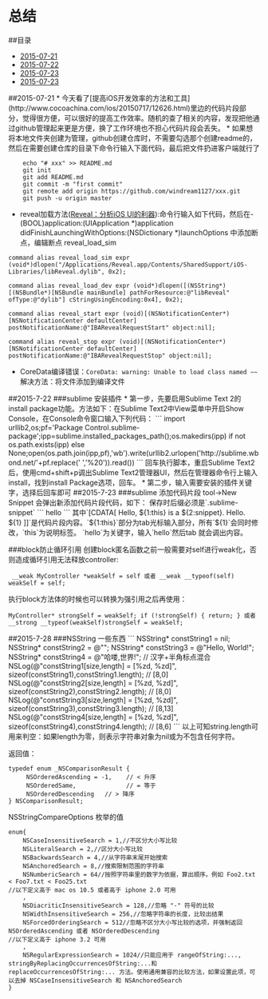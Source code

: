 # 总结
##<a name="index"/>目录
* [2015-07-21](#2015-07-21)
* [2015-07-22](#2015-07-22)
* [2015-07-23](#2015-07-23)
* [2015-07-23](#2015-07-28)

<a name="2015-07-21"/>
##2015-07-21
* 今天看了[提高iOS开发效率的方法和工具](http://www.cocoachina.com/ios/20150717/12626.html)里边的代码片段部分，觉得很方便，可以很好的提高工作效率。随机的查了相关的内容，发现把他通过github管理起来更是方便，换了工作环境也不担心代码片段会丢失。
* 如果想将本地文件夹创建为管理，github创建仓库时，不需要勾选那个创建readme的，然后在需要创建仓库的目录下命令行输入下面代码，最后把文件扔进客户端就行了

```
    echo "# xxx" >> README.md
	git init
	git add README.md
	git commit -m "first commit"
	git remote add origin https://github.com/windream1127/xxx.git
	git push -u origin master
```
* reveal加载方法([Reveal：分析iOS UI的利器](http://security.ios-wiki.com/issue-3-4/)):命令行输入如下代码，然后在- (BOOL)application:(UIApplication *)application didFinishLaunchingWithOptions:(NSDictionary *)launchOptions 中添加断点，编辑断点 reveal_load_sim
```
command alias reveal_load_sim expr (void*)dlopen("/Applications/Reveal.app/Contents/SharedSupport/iOS-Libraries/libReveal.dylib", 0x2);

command alias reveal_load_dev expr (void*)dlopen([(NSString*)[(NSBundle*)[NSBundle mainBundle] pathForResource:@"libReveal" ofType:@"dylib"] cStringUsingEncoding:0x4], 0x2);

command alias reveal_start expr (void)[(NSNotificationCenter*)[NSNotificationCenter defaultCenter] postNotificationName:@"IBARevealRequestStart" object:nil];

command alias reveal_stop expr (void)[(NSNotificationCenter*)[NSNotificationCenter defaultCenter] postNotificationName:@"IBARevealRequestStop" object:nil];
```
* CoreData编译错误：`CoreData: warning: Unable to load class named ~~`解决方法：将文件添加到编译文件

<a name="2015-07-22"/>
##2015-7-22
###sublime 安装插件
* 第一步，先要启用Sublime Text 2的install package功能。方法如下：在Sublime Text2中View菜单中开启Show Console，在Console命令窗口输入下列代码：
```
import urllib2,os;pf='Package Control.sublime-package';ipp=sublime.installed_packages_path();os.makedirs(ipp) if not os.path.exists(ipp) else None;open(os.path.join(ipp,pf),'wb').write(urllib2.urlopen('http://sublime.wbond.net/'+pf.replace(' ','%20')).read())
```
回车执行脚本，重启Sublime Text2后，使用cmd+shift+p调出Sublime Text2管理器UI，然后在管理器命令行上输入install，找到install Package选项，回车。
* 第二步，输入需要安装的插件关键字，选择后回车即可

<a name="2015-07-23"/>
##2015-7-23
###sublime 添加代码片段
tool->New Snippet 会弹出新添加代码片段代码，如下： 保存时后缀必须是`.sublime-snippet`
```
<snippet>
	<content><![CDATA[
Hello, ${1:this} is a ${2:snippet}.
Hello. ${1}
]]></content>
	<!-- Optional: Set a tabTrigger to define how to trigger the snippet -->
	<tabTrigger>hello</tabTrigger>
	<!-- Optional: Set a scope to limit where the snippet will trigger -->
	<!-- <scope>source.python</scope> -->
</snippet>
```
其中`[CDATA[
Hello, ${1:this} is a ${2:snippet}.
Hello. ${1}
]]`是代码片段内容。`${1:this}`部分为tab光标输入部分，所有`${1}`会同时修改，`this`为说明标签。 `<tabTrigger>hello</tabTrigger>`为关键字，输入`hello`然后tab 就会调出内容。

###block防止循环引用
创建block匿名函数之前一般需要对self进行weak化，否则造成循环引用无法释放controller:
```
 __weak MyController *weakSelf = self 或者 __weak __typeof(self) weakSelf = self;
 ```
执行block方法体的时候也可以转换为强引用之后再使用：
```
MyController* strongSelf = weakSelf; if (!strongSelf) { return; } 或者 __strong __typeof(weakSelf)strongSelf = weakSelf;
```

<a name="2015-07-28"/>
##2015-7-28
###NSString 一些东西
```
NSString* constString1 = nil;
NSString* constString2 = @"";
NSString* constString3 = @"Hello, World!";
NSString* constString4 = @"哈喽,世界!"; // 汉字+半角标点混合
NSLog(@"constString1[size,length] = [%zd, %zd]", sizeof(constString1),constString1.length); // [8,0]
NSLog(@"constString2[size,length] = [%zd, %zd]", sizeof(constString2),constString2.length); // [8,0]
NSLog(@"constString3[size,length] = [%zd, %zd]", sizeof(constString3),constString3.length); // [8,13]
NSLog(@"constString4[size,length] = [%zd, %zd]", sizeof(constString4),constString4.length); // [8,6]
```
以上可知string.length可用来判空：如果length为零，则表示字符串对象为nil或为不包含任何字符。</br>

返回值：
```
typedef enum _NSComparisonResult {
     NSOrderedAscending = -1,    // < 升序
     NSOrderedSame,              // = 等于
     NSOrderedDescending   // > 降序
} NSComparisonResult;
```
NSStringCompareOptions 枚举的值
```
enum{
    NSCaseInsensitiveSearch = 1,//不区分大小写比较
    NSLiteralSearch = 2,//区分大小写比较
    NSBackwardsSearch = 4,//从字符串末尾开始搜索
    NSAnchoredSearch = 8,//搜索限制范围的字符串
    NSNumbericSearch = 64//按照字符串里的数字为依据，算出顺序。例如 Foo2.txt < Foo7.txt < Foo25.txt
//以下定义高于 mac os 10.5 或者高于 iphone 2.0 可用
    ,
    NSDiacriticInsensitiveSearch = 128,//忽略 "-" 符号的比较
    NSWidthInsensitiveSearch = 256,//忽略字符串的长度，比较出结果
    NSForcedOrderingSearch = 512//忽略不区分大小写比较的选项，并强制返回 NSOrderedAscending 或者 NSOrderedDescending
//以下定义高于 iphone 3.2 可用
    ,
    NSRegularExpressionSearch = 1024//只能应用于 rangeOfString:..., stringByReplacingOccurrencesOfString:...和 replaceOccurrencesOfString:... 方法。使用通用兼容的比较方法，如果设置此项，可以去掉 NSCaseInsensitiveSearch 和 NSAnchoredSearch
}
```